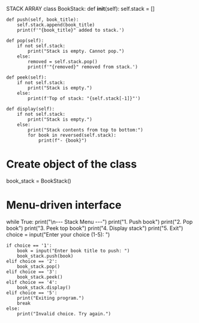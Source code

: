 STACK ARRAY
class BookStack:
    def __init__(self):
        self.stack = []

    def push(self, book_title):
        self.stack.append(book_title)
        print(f'"{book_title}" added to stack.')

    def pop(self):
        if not self.stack:
            print("Stack is empty. Cannot pop.")
        else:
            removed = self.stack.pop()
            print(f'"{removed}" removed from stack.')

    def peek(self):
        if not self.stack:
            print("Stack is empty.")
        else:
            print(f'Top of stack: "{self.stack[-1]}"')

    def display(self):
        if not self.stack:
            print("Stack is empty.")
        else:
            print("Stack contents from top to bottom:")
            for book in reversed(self.stack):
                print(f"- {book}")

# Create object of the class
book_stack = BookStack()

# Menu-driven interface
while True:
    print("\n--- Stack Menu ---")
    print("1. Push book")
    print("2. Pop book")
    print("3. Peek top book")
    print("4. Display stack")
    print("5. Exit")
    choice = input("Enter your choice (1-5): ")

    if choice == '1':
        book = input("Enter book title to push: ")
        book_stack.push(book)
    elif choice == '2':
        book_stack.pop()
    elif choice == '3':
        book_stack.peek()
    elif choice == '4':
        book_stack.display()
    elif choice == '5':
        print("Exiting program.")
        break
    else:
        print("Invalid choice. Try again.")
